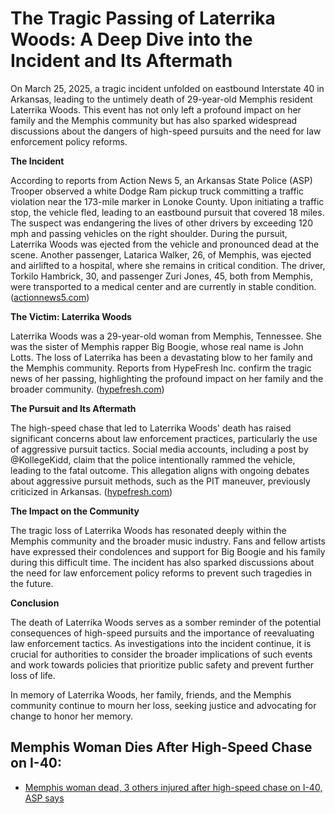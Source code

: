 # The Tragic Passing of Laterrika Woods: A Deep Dive into the Incident and Its Aftermath

On March 25, 2025, a tragic incident unfolded on eastbound Interstate 40 in Arkansas, leading to the untimely death of 29-year-old Memphis resident Laterrika Woods. This event has not only left a profound impact on her family and the Memphis community but has also sparked widespread discussions about the dangers of high-speed pursuits and the need for law enforcement policy reforms.

**The Incident**

According to reports from Action News 5, an Arkansas State Police (ASP) Trooper observed a white Dodge Ram pickup truck committing a traffic violation near the 173-mile marker in Lonoke County. Upon initiating a traffic stop, the vehicle fled, leading to an eastbound pursuit that covered 18 miles. The suspect was endangering the lives of other drivers by exceeding 120 mph and passing vehicles on the right shoulder. During the pursuit, Laterrika Woods was ejected from the vehicle and pronounced dead at the scene. Another passenger, Latarica Walker, 26, of Memphis, was ejected and airlifted to a hospital, where she remains in critical condition. The driver, Torkilo Hambrick, 30, and passenger Zuri Jones, 45, both from Memphis, were transported to a medical center and are currently in stable condition. ([actionnews5.com](https://www.actionnews5.com/2025/03/26/memphis-woman-dead-3-others-injured-after-high-speed-chase-i-40-asp-says/?utm_source=openai))

**The Victim: Laterrika Woods**

Laterrika Woods was a 29-year-old woman from Memphis, Tennessee. She was the sister of Memphis rapper Big Boogie, whose real name is John Lotts. The loss of Laterrika has been a devastating blow to her family and the Memphis community. Reports from HypeFresh Inc. confirm the tragic news of her passing, highlighting the profound impact on her family and the broader community. ([hypefresh.com](https://www.hypefresh.com/big-boogies-sister-killed-in-arkansas-car-accident/?utm_source=openai))

**The Pursuit and Its Aftermath**

The high-speed chase that led to Laterrika Woods' death has raised significant concerns about law enforcement practices, particularly the use of aggressive pursuit tactics. Social media accounts, including a post by @KollegeKidd, claim that the police intentionally rammed the vehicle, leading to the fatal outcome. This allegation aligns with ongoing debates about aggressive pursuit methods, such as the PIT maneuver, previously criticized in Arkansas. ([hypefresh.com](https://www.hypefresh.com/big-boogies-sister-killed-in-arkansas-car-accident/?utm_source=openai))

**The Impact on the Community**

The tragic loss of Laterrika Woods has resonated deeply within the Memphis community and the broader music industry. Fans and fellow artists have expressed their condolences and support for Big Boogie and his family during this difficult time. The incident has also sparked discussions about the need for law enforcement policy reforms to prevent such tragedies in the future.

**Conclusion**

The death of Laterrika Woods serves as a somber reminder of the potential consequences of high-speed pursuits and the importance of reevaluating law enforcement tactics. As investigations into the incident continue, it is crucial for authorities to consider the broader implications of such events and work towards policies that prioritize public safety and prevent further loss of life.

In memory of Laterrika Woods, her family, friends, and the Memphis community continue to mourn her loss, seeking justice and advocating for change to honor her memory.


## Memphis Woman Dies After High-Speed Chase on I-40:
- [Memphis woman dead, 3 others injured after high-speed chase on I-40, ASP says](https://www.actionnews5.com/2025/03/26/memphis-woman-dead-3-others-injured-after-high-speed-chase-i-40-asp-says/?utm_source=openai)